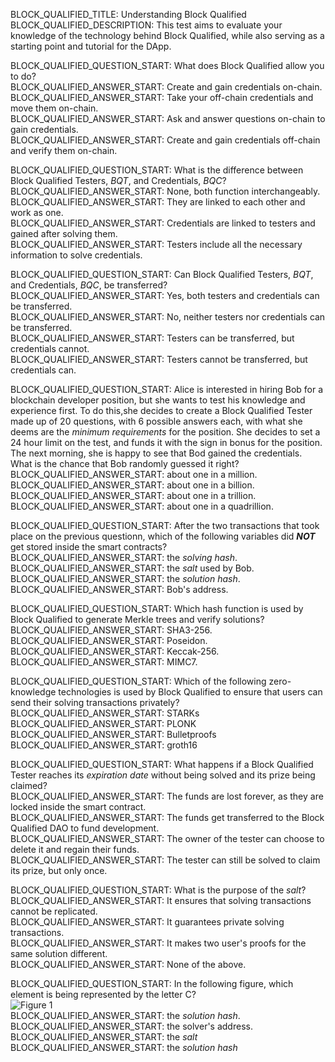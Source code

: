BLOCK_QUALIFIED_TITLE: Understanding Block Qualified  
BLOCK_QUALIFIED_DESCRIPTION: This test aims to evaluate your knowledge of the technology behind Block Qualified, while also serving as a starting point and tutorial for the DApp.

BLOCK_QUALIFIED_QUESTION_START: What does Block Qualified allow you to do?  
BLOCK_QUALIFIED_ANSWER_START: Create and gain credentials on-chain.  
BLOCK_QUALIFIED_ANSWER_START: Take your off-chain credentials and move them on-chain.  
BLOCK_QUALIFIED_ANSWER_START: Ask and answer questions on-chain to gain credentials.  
BLOCK_QUALIFIED_ANSWER_START: Create and gain credentials off-chain and verify them on-chain.  
  
BLOCK_QUALIFIED_QUESTION_START: What is the difference between Block Qualified Testers, *BQT*, and Credentials, *BQC*?  
BLOCK_QUALIFIED_ANSWER_START: None, both function interchangeably.  
BLOCK_QUALIFIED_ANSWER_START: They are linked to each other and work as one.  
BLOCK_QUALIFIED_ANSWER_START: Credentials are linked to testers and gained after solving them.  
BLOCK_QUALIFIED_ANSWER_START: Testers include all the necessary information to solve credentials.  
  
BLOCK_QUALIFIED_QUESTION_START: Can Block Qualified Testers, *BQT*, and Credentials, *BQC*, be transferred?  
BLOCK_QUALIFIED_ANSWER_START: Yes, both testers and credentials can be transferred.  
BLOCK_QUALIFIED_ANSWER_START: No, neither testers nor credentials can be transferred.  
BLOCK_QUALIFIED_ANSWER_START: Testers can be transferred, but credentials cannot.  
BLOCK_QUALIFIED_ANSWER_START: Testers cannot be transferred, but credentials can.  
  
BLOCK_QUALIFIED_QUESTION_START: Alice is interested in hiring Bob for a blockchain developer position, but she wants to test his knowledge and experience first. To do this,she decides to create a Block Qualified Tester made up of 20 questions, with 6 possible answers each, with what she deems are the *minimum requirements* for the position. She decides to set a 24 hour limit on the test, and funds it with the sign in bonus for the position. The next morning, she is happy to see that Bod gained the credentials.  
What is the chance that Bob randomly guessed it right?  
BLOCK_QUALIFIED_ANSWER_START: about one in a million.  
BLOCK_QUALIFIED_ANSWER_START: about one in a billion.  
BLOCK_QUALIFIED_ANSWER_START: about one in a trillion.  
BLOCK_QUALIFIED_ANSWER_START: about one in a quadrillion.  
  
BLOCK_QUALIFIED_QUESTION_START: After the two transactions that took place on the previous questionn, which of the following variables did ***NOT*** get stored inside the smart contracts?  
BLOCK_QUALIFIED_ANSWER_START: the *solving hash*.  
BLOCK_QUALIFIED_ANSWER_START: the *salt* used by Bob.  
BLOCK_QUALIFIED_ANSWER_START: the *solution hash*.  
BLOCK_QUALIFIED_ANSWER_START: Bob's address.  

BLOCK_QUALIFIED_QUESTION_START: Which hash function is used by Block Qualified to generate Merkle trees and verify solutions?  
BLOCK_QUALIFIED_ANSWER_START: SHA3-256.  
BLOCK_QUALIFIED_ANSWER_START: Poseidon.  
BLOCK_QUALIFIED_ANSWER_START: Keccak-256.  
BLOCK_QUALIFIED_ANSWER_START: MIMC7.  
  
BLOCK_QUALIFIED_QUESTION_START: Which of the following zero-knowledge technologies is used by Block Qualified to ensure that users can send their solving transactions privately?  
BLOCK_QUALIFIED_ANSWER_START: STARKs  
BLOCK_QUALIFIED_ANSWER_START: PLONK  
BLOCK_QUALIFIED_ANSWER_START: Bulletproofs  
BLOCK_QUALIFIED_ANSWER_START: groth16  
  
BLOCK_QUALIFIED_QUESTION_START: What happens if a Block Qualified Tester reaches its *expiration date* without being solved and its prize being claimed?  
BLOCK_QUALIFIED_ANSWER_START: The funds are lost forever, as they are locked inside the smart contract.  
BLOCK_QUALIFIED_ANSWER_START: The funds get transferred to the Block Qualified DAO to fund development.  
BLOCK_QUALIFIED_ANSWER_START: The owner of the tester can choose to delete it and regain their funds.  
BLOCK_QUALIFIED_ANSWER_START: The tester can still be solved to claim its prize, but only once.  
  
BLOCK_QUALIFIED_QUESTION_START: What is the purpose of the *salt*?  
BLOCK_QUALIFIED_ANSWER_START: It ensures that solving transactions cannot be replicated.  
BLOCK_QUALIFIED_ANSWER_START: It guarantees private solving transactions.  
BLOCK_QUALIFIED_ANSWER_START: It makes two user's proofs for the same solution different.  
BLOCK_QUALIFIED_ANSWER_START: None of the above.  
  
BLOCK_QUALIFIED_QUESTION_START: In the following figure, which element is being represented by the letter C?  
![Figure 1](https://i.imgur.com/fgJ6pSy.png)  
BLOCK_QUALIFIED_ANSWER_START: the *solution hash*.  
BLOCK_QUALIFIED_ANSWER_START: the solver's address.  
BLOCK_QUALIFIED_ANSWER_START: the *salt*  
BLOCK_QUALIFIED_ANSWER_START: the *solution hash*  

